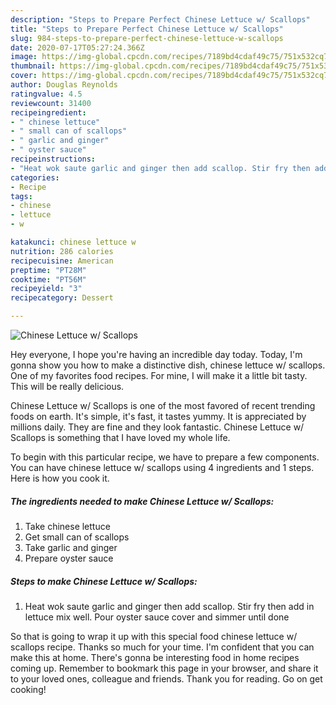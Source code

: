 ```yaml
---
description: "Steps to Prepare Perfect Chinese Lettuce w/ Scallops"
title: "Steps to Prepare Perfect Chinese Lettuce w/ Scallops"
slug: 984-steps-to-prepare-perfect-chinese-lettuce-w-scallops
date: 2020-07-17T05:27:24.366Z
image: https://img-global.cpcdn.com/recipes/7189bd4cdaf49c75/751x532cq70/chinese-lettuce-w-scallops-recipe-main-photo.jpg
thumbnail: https://img-global.cpcdn.com/recipes/7189bd4cdaf49c75/751x532cq70/chinese-lettuce-w-scallops-recipe-main-photo.jpg
cover: https://img-global.cpcdn.com/recipes/7189bd4cdaf49c75/751x532cq70/chinese-lettuce-w-scallops-recipe-main-photo.jpg
author: Douglas Reynolds
ratingvalue: 4.5
reviewcount: 31400
recipeingredient:
- " chinese lettuce"
- " small can of scallops"
- " garlic and ginger"
- " oyster sauce"
recipeinstructions:
- "Heat wok saute garlic and ginger then add scallop. Stir fry then add in lettuce mix well. Pour oyster sauce cover and simmer until done"
categories:
- Recipe
tags:
- chinese
- lettuce
- w

katakunci: chinese lettuce w 
nutrition: 286 calories
recipecuisine: American
preptime: "PT28M"
cooktime: "PT56M"
recipeyield: "3"
recipecategory: Dessert

---
```



![Chinese Lettuce w/ Scallops](https://img-global.cpcdn.com/recipes/7189bd4cdaf49c75/751x532cq70/chinese-lettuce-w-scallops-recipe-main-photo.jpg)

Hey everyone, I hope you're having an incredible day today. Today, I'm gonna show you how to make a distinctive dish, chinese lettuce w/ scallops. One of my favorites food recipes. For mine, I will make it a little bit tasty. This will be really delicious.



Chinese Lettuce w/ Scallops is one of the most favored of recent trending foods on earth. It's simple, it's fast, it tastes yummy. It is appreciated by millions daily. They are fine and they look fantastic. Chinese Lettuce w/ Scallops is something that I have loved my whole life.


To begin with this particular recipe, we have to prepare a few components. You can have chinese lettuce w/ scallops using 4 ingredients and 1 steps. Here is how you cook it.

<!--inarticleads1-->

##### The ingredients needed to make Chinese Lettuce w/ Scallops:

1. Take  chinese lettuce
1. Get  small can of scallops
1. Take  garlic and ginger
1. Prepare  oyster sauce




<!--inarticleads2-->

##### Steps to make Chinese Lettuce w/ Scallops:

1. Heat wok saute garlic and ginger then add scallop. Stir fry then add in lettuce mix well. Pour oyster sauce cover and simmer until done




So that is going to wrap it up with this special food chinese lettuce w/ scallops recipe. Thanks so much for your time. I'm confident that you can make this at home. There's gonna be interesting food in home recipes coming up. Remember to bookmark this page in your browser, and share it to your loved ones, colleague and friends. Thank you for reading. Go on get cooking!
